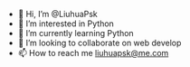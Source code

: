 - 👋 Hi, I’m @LiuhuaPsk
- 👀 I’m interested in Python
- 🌱 I’m currently learning Python
- 💞️ I’m looking to collaborate on web develop
- 📫 How to reach me liuhuapsk@me.com

<!---
LiuhuaPsk/LiuhuaPsk is a ✨ special ✨ repository because its `README.md` (this file) appears on your GitHub profile.
You can click the Preview link to take a look at your changes.
--->
